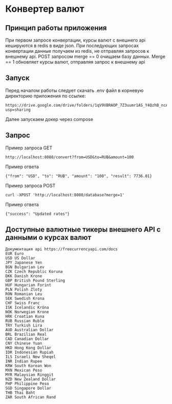 # Конвертер валют

## Принцип работы приложения
При первом запросе конвертации, курсы валют с внешнего api кешируются в redis в виде json. При последующих запросах конвертации данные получаем из redis, не отправляя запросов к внешнему api.
POST запросом merge == 0 очищаем базу данных. Merge == 1 обновляет курсы валют, отправляя запрос к внешнему api  

## Запуск
Перед началом работы следует скачать .env файл в корневую директорию приложения по ссылке:
```
https://drive.google.com/drive/folders/1qV9VBRAOP_7Z3uumr1AS_Y4QzhB_ncA5?usp=sharing
```
Далее запускаем докер через compose

## Запрос
Пример запроса GET
```
http://localhost:8080/convert?from=USD&to=RUB&amount=100
```
Пример ответа
```
{"from": "USD", "to": "RUB", "amount": "100", "result": 7736.01}
```
Пример запроса POST
```
curl -XPOST 'http://localhost:8080/database?merge=1'
```
Пример ответа
```
{"success": "Updated rates"}
```

## Доступные валютные тикеры внешнего API с данными о курсах валют
```
Документация api https://freecurrencyapi.com/docs
EUR	Euro
USD	US Dollar
JPY	Japanese Yen
BGN	Bulgarian Lev
CZK	Czech Republic Koruna
DKK	Danish Krone
GBP	British Pound Sterling
HUF	Hungarian Forint
PLN	Polish Zloty
RON	Romanian Leu
SEK	Swedish Krona
CHF	Swiss Franc
ISK	Icelandic Króna
NOK	Norwegian Krone
HRK	Croatian Kuna
RUB	Russian Ruble
TRY	Turkish Lira
AUD	Australian Dollar
BRL	Brazilian Real
CAD	Canadian Dollar
CNY	Chinese Yuan
HKD	Hong Kong Dollar
IDR	Indonesian Rupiah
ILS	Israeli New Sheqel
INR	Indian Rupee
KRW	South Korean Won
MXN	Mexican Peso
MYR	Malaysian Ringgit
NZD	New Zealand Dollar
PHP	Philippine Peso
SGD	Singapore Dollar
THB	Thai Baht
ZAR	South African Rand
```
